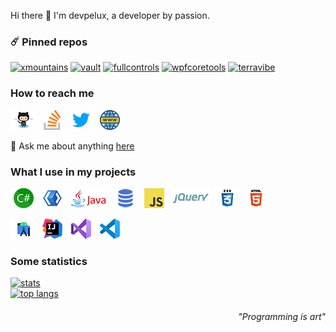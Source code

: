 Hi there 👋 I'm devpelux, a developer by passion.


### ☄️ Pinned repos
[![xmountains](https://github-readme-stats.vercel.app/api/pin/?username=devpelux&repo=xmountains&show_owner&show_icons=true&bg_color=f5f5f5)](https://github.com/devpelux/xmountains)
[![vault](https://github-readme-stats.vercel.app/api/pin/?username=devpelux&repo=vault&show_owner&show_icons=true&bg_color=f5f5f5)](https://github.com/devpelux/vault)
[![fullcontrols](https://github-readme-stats.vercel.app/api/pin/?username=devpelux&repo=fullcontrols&show_owner&show_icons=true&bg_color=f5f5f5)](https://github.com/devpelux/fullcontrols)
[![wpfcoretools](https://github-readme-stats.vercel.app/api/pin/?username=devpelux&repo=wpfcoretools&show_owner&show_icons=true&bg_color=f5f5f5)](https://github.com/devpelux/wpfcoretools)
[![terravibe](https://github-readme-stats.vercel.app/api/pin/?username=devpelux&repo=terravibe&show_owner&show_icons=true&bg_color=f5f5f5)](https://github.com/devpelux/terravibe)


### How to reach me
[![github](https://raw.githubusercontent.com/devpelux/devpelux/main/Assets/github.png)](https://github.com/devpelux)
[![stackoverflow](https://raw.githubusercontent.com/devpelux/devpelux/main/Assets/stackoverflow.png)](https://stackoverflow.com/story/devpelux)
[![twitter](https://raw.githubusercontent.com/devpelux/devpelux/main/Assets/twitter.png)](https://twitter.com/salvopelux)
[![website](https://raw.githubusercontent.com/devpelux/devpelux/main/Assets/website.png)](https://devpelux.xyz)

💬 Ask me about anything [here](https://github.com/devpelux/devpelux/discussions)


### What I use in my projects
[![csharp](https://raw.githubusercontent.com/devpelux/devpelux/main/Assets/csharp.png)](https://docs.microsoft.com/dotnet/csharp)
[![xaml](https://raw.githubusercontent.com/devpelux/devpelux/main/Assets/xaml.png)](https://docs.microsoft.com/dotnet/desktop/wpf/xaml)
[![java](https://raw.githubusercontent.com/devpelux/devpelux/main/Assets/java.png)](https://docs.oracle.com/en/java)
[![sql](https://raw.githubusercontent.com/devpelux/devpelux/main/Assets/sql.png)](https://www.w3schools.com/sql)
[![javascript](https://raw.githubusercontent.com/devpelux/devpelux/main/Assets/javascript.png)](https://www.javascript.com)
[![jquery](https://raw.githubusercontent.com/devpelux/devpelux/main/Assets/jquery.png)](https://jquery.com)
[![css](https://raw.githubusercontent.com/devpelux/devpelux/main/Assets/css.png)](https://www.w3schools.com/css)
[![html](https://raw.githubusercontent.com/devpelux/devpelux/main/Assets/html.png)](https://www.w3schools.com/html)

[![android studio](https://raw.githubusercontent.com/devpelux/devpelux/main/Assets/as.png)](https://developer.android.com/studio)
[![intellij idea](https://raw.githubusercontent.com/devpelux/devpelux/main/Assets/intellij.png)](https://www.jetbrains.com/idea)
[![visual studio](https://raw.githubusercontent.com/devpelux/devpelux/main/Assets/vs.png)](https://visualstudio.microsoft.com)
[![visual studio code](https://raw.githubusercontent.com/devpelux/devpelux/main/Assets/vscode.png)](https://code.visualstudio.com)


### Some statistics
[![stats](https://github-readme-stats.vercel.app/api?username=devpelux&show_icons=true&bg_color=f5f5f5)](https://github.com/anuraghazra/github-readme-stats)  
[![top langs](https://github-readme-stats.vercel.app/api/top-langs/?username=devpelux&show_icons=true&bg_color=f5f5f5)](https://github.com/anuraghazra/github-readme-stats)


<h6 align="right">"Programming is art"</h6>
